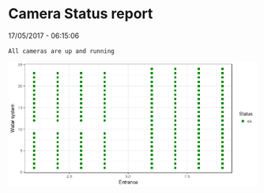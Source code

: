 Camera Status report
================
17/05/2017 - 06:15:06

    All cameras are up and running

![](camreport_files/figure-markdown_github/unnamed-chunk-2-1.png)
